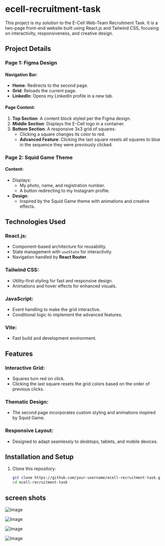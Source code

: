 # ecell-recruitment-task

This project is my solution to the E-Cell Web-Team Recruitment Task. It is a two-page front-end website built using React.js and Tailwind CSS, focusing on interactivity, responsiveness, and creative design.

## Project Details

### Page 1: Figma Design

#### Navigation Bar:
- **Home**: Redirects to the second page.
- **Grid**: Reloads the current page.
- **LinkedIn**: Opens my LinkedIn profile in a new tab.

#### Page Content:
1. **Top Section**: A content block styled per the Figma design.
2. **Middle Section**: Displays the E-Cell logo in a container.
3. **Bottom Section**: A responsive 3x3 grid of squares:
   - Clicking a square changes its color to red.
   - **Advanced Feature**: Clicking the last square resets all squares to blue in the sequence they were previously clicked.

### Page 2: Squid Game Theme

#### Content:
- Displays:
  - My photo, name, and registration number.
  - A button redirecting to my Instagram profile.
- **Design**:
  - Inspired by the Squid Game theme with animations and creative effects.

## Technologies Used

### React.js:
- Component-based architecture for reusability.
- State management with `useState` for interactivity.
- Navigation handled by **React Router**.

### Tailwind CSS:
- Utility-first styling for fast and responsive design.
- Animations and hover effects for enhanced visuals.

### JavaScript:
- Event handling to make the grid interactive.
- Conditional logic to implement the advanced features.

### Vite:
- Fast build and development environment.

## Features

### Interactive Grid:
- Squares turn red on click.
- Clicking the last square resets the grid colors based on the order of previous clicks.

### Thematic Design:
- The second page incorporates custom styling and animations inspired by Squid Game.

### Responsive Layout:
- Designed to adapt seamlessly to desktops, tablets, and mobile devices.

## Installation and Setup

1. Clone this repository:
   ```bash
   git clone https://github.com/your-username/ecell-recruitment-task.git
   cd ecell-recruitment-task
## screen shots
![Image](https://github.com/user-attachments/assets/35be9540-80db-4d6b-bcf5-6baa2df281ea)

![Image](https://github.com/user-attachments/assets/8f4f5601-45ed-470c-a4ac-5ce0b6a92809)

![Image](https://github.com/user-attachments/assets/81f20f82-ed0f-45c6-871d-81b7c6a94dec)

![Image](https://github.com/user-attachments/assets/1a2a100d-6673-4177-b5b9-202fc6a8a9f3)   
